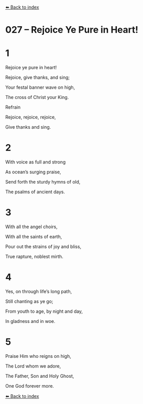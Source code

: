 [⬅️ Back to index](../README.md)

# 027 – Rejoice Ye Pure in Heart!





# 1

Rejoice ye pure in heart!

Rejoice, give thanks, and sing;

Your festal banner wave on high,

The cross of Christ your King.



Refrain

Rejoice, rejoice, rejoice,

Give thanks and sing.



# 2

With voice as full and strong

As ocean’s surging praise,

Send forth the sturdy hymns of old,

The psalms of ancient days.



# 3

With all the angel choirs,

With all the saints of earth,

Pour out the strains of joy and bliss,

True rapture, noblest mirth.



# 4

Yes, on through life’s long path,

Still chanting as ye go;

From youth to age, by night and day,

In gladness and in woe.



# 5

Praise Him who reigns on high,

The Lord whom we adore,

The Father, Son and Holy Ghost,

One God forever more.

[⬅️ Back to index](../README.md)
